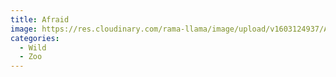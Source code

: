 ```yaml
---
title: Afraid
image: https://res.cloudinary.com/rama-llama/image/upload/v1603124937/Afraid_kio2fm_nd8wou.jpg
categories:
  - Wild
  - Zoo
---
```

